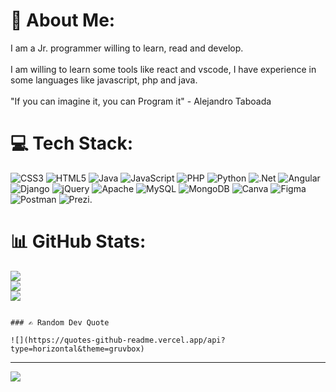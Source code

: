 # 💫 About Me:
I am a Jr. programmer willing to learn, read and develop.<br><br>I am willing to learn some tools like react and vscode, I have experience in some languages like javascript, php and java.<br><br>"If you can imagine it, you can Program it" - Alejandro Taboada


# 💻 Tech Stack:
![CSS3](https://img.shields.io/badge/css3-%231572B6.svg?style=for-the-badge&logo=css3&logoColor=white) ![HTML5](https://img.shields.io/badge/html5-%23E34F26.svg?style=for-the-badge&logo=html5&logoColor=white) ![Java](https://img.shields.io/badge/java-%23ED8B00.svg?style=for-the-badge&logo=java&logoColor=white) ![JavaScript](https://img.shields.io/badge/javascript-%23323330.svg?style=for-the-badge&logo=javascript&logoColor=%23F7DF1E) ![PHP](https://img.shields.io/badge/php-%23777BB4.svg?style=for-the-badge&logo=php&logoColor=white) ![Python](https://img.shields.io/badge/python-3670A0?style=for-the-badge&logo=python&logoColor=ffdd54) ![.Net](https://img.shields.io/badge/.NET-5C2D91?style=for-the-badge&logo=.net&logoColor=white) ![Angular](https://img.shields.io/badge/angular-%23DD0031.svg?style=for-the-badge&logo=angular&logoColor=white) ![Django](https://img.shields.io/badge/django-%23092E20.svg?style=for-the-badge&logo=django&logoColor=white) ![jQuery](https://img.shields.io/badge/jquery-%230769AD.svg?style=for-the-badge&logo=jquery&logoColor=white) ![Apache](https://img.shields.io/badge/apache-%23D42029.svg?style=for-the-badge&logo=apache&logoColor=white) ![MySQL](https://img.shields.io/badge/mysql-%2300f.svg?style=for-the-badge&logo=mysql&logoColor=white) ![MongoDB](https://img.shields.io/badge/MongoDB-%234ea94b.svg?style=for-the-badge&logo=mongodb&logoColor=white) ![Canva](https://img.shields.io/badge/Canva-%2300C4CC.svg?style=for-the-badge&logo=Canva&logoColor=white) 	![Figma](https://img.shields.io/badge/figma-%23F24E1E.svg?style=for-the-badge&logo=figma&logoColor=white) ![Postman](https://img.shields.io/badge/Postman-FF6C37?style=for-the-badge&logo=postman&logoColor=white) ![Prezi](https://img.shields.io/badge/Prezi-%23000000.svg?style=for-the-badge&logo=Prezi&logoColor=white).

# 📊 GitHub Stats:
![](https://github-readme-stats.vercel.app/api?username=Sebastian0946&theme=monokai&hide_border=false&include_all_commits=true&count_private=false)<br/>
                                                                                                  ![](https://github-readme-streak-stats.herokuapp.com/?user=Sebastian0946&theme=monokai&hide_border=false)<br/>
![](https://github-readme-stats.vercel.app/api/top-langs/?username=Sebastian0946&theme=monokai&hide_border=false&include_all_commits=true&count_private=false&layout=compact)

                                                                                                                                                                                                                                                                                                                                                  ### ✍️ Random Dev Quote
                                                                                                                                                                        ![](https://quotes-github-readme.vercel.app/api?type=horizontal&theme=gruvbox)

---
[![](https://visitcount.itsvg.in/api?id=Sebastian0946&icon=2&color=0)](https://visitcount.itsvg.in)

<!-- Proudly created with GPRM ( https://gprm.itsvg.in ) -->

